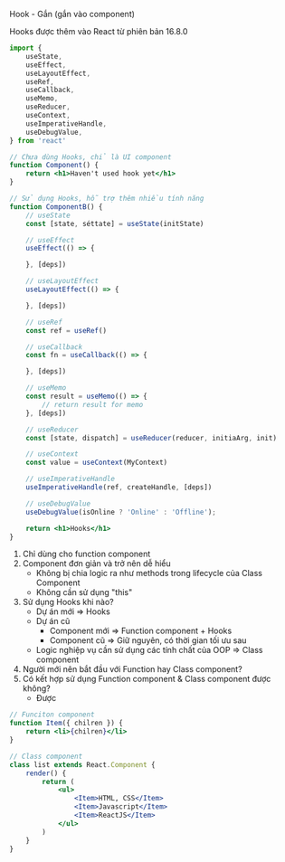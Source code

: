 Hook - Gắn (gắn vào component)

Hooks được thêm vào React từ phiên bản 16.8.0

```jsx
import {
    useState,
    useEffect,
    useLayoutEffect,
    useRef,
    useCallback,
    useMemo,
    useReducer,
    useContext,
    useImperativeHandle,
    useDebugValue,
} from 'react'

// Chưa dùng Hooks, chỉ là UI component
function Component() {
    return <h1>Haven't used hook yet</h1>
}

// Sử dụng Hooks, hỗ trợ thêm nhiều tính năng
function ComponentB() {
    // useState
    const [state, séttate] = useState(initState)

    // useEffect
    useEffect(() => {

    }, [deps])

    // useLayoutEffect
    useLayoutEffect(() => {

    }, [deps])

    // useRef
    const ref = useRef()

    // useCallback
    const fn = useCallback(() => {

    }, [deps])

    // useMemo
    const result = useMemo(() => {
        // return result for memo
    }, [deps])

    // useReducer
    const [state, dispatch] = useReducer(reducer, initiaArg, init)

    // useContext
    const value = useContext(MyContext)

    // useImperativeHandle
    useImperativeHandle(ref, createHandle, [deps])

    // useDebugValue
    useDebugValue(isOnline ? 'Online' : 'Offline');

    return <h1>Hooks</h1>
}

```
1. Chỉ dùng cho function component
2. Component đơn giản và trở nên dễ hiểu
    - Không bị chia logic ra như methods trong lifecycle của Class Component
    - Không cần sử dụng "this"
3. Sử dụng Hooks khi nào?
    - Dự án mới => Hooks
    - Dự án cũ
        - Component mới => Function component + Hooks
        - Component cũ => Giữ nguyên, có thời gian tối ưu sau
    - Logic nghiệp vụ cần sử dụng các tính chất của OOP => Class component
4. Người mới nên bắt đầu với Function hay Class component?
5. Có kết hợp sử dụng Function component & Class component được không?
    - Được

```jsx
// Funciton component
function Item({ chilren }) {
    return <li>{chilren}</li>
}

// Class component
class list extends React.Component {
    render() {
        return (
            <ul>
                <Item>HTML, CSS</Item>
                <Item>Javascript</Item>
                <Item>ReactJS</Item>
            </ul>
        )
    }
}
